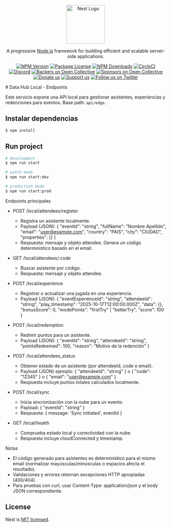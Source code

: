 <p align="center">
  <a href="http://nestjs.com/" target="blank"><img src="https://nestjs.com/img/logo-small.svg" width="120" alt="Nest Logo" /></a>
</p>

[circleci-image]: https://img.shields.io/circleci/build/github/nestjs/nest/master?token=abc123def456
[circleci-url]: https://circleci.com/gh/nestjs/nest

  <p align="center">A progressive <a href="http://nodejs.org" target="_blank">Node.js</a> framework for building efficient and scalable server-side applications.</p>
    <p align="center">
<a href="https://www.npmjs.com/~nestjscore" target="_blank"><img src="https://img.shields.io/npm/v/@nestjs/core.svg" alt="NPM Version" /></a>
<a href="https://www.npmjs.com/~nestjscore" target="_blank"><img src="https://img.shields.io/npm/l/@nestjs/core.svg" alt="Package License" /></a>
<a href="https://www.npmjs.com/~nestjscore" target="_blank"><img src="https://img.shields.io/npm/dm/@nestjs/common.svg" alt="NPM Downloads" /></a>
<a href="https://circleci.com/gh/nestjs/nest" target="_blank"><img src="https://img.shields.io/circleci/build/github/nestjs/nest/master" alt="CircleCI" /></a>
<a href="https://discord.gg/G7Qnnhy" target="_blank"><img src="https://img.shields.io/badge/discord-online-brightgreen.svg" alt="Discord"/></a>
<a href="https://opencollective.com/nest#backer" target="_blank"><img src="https://opencollective.com/nest/backers/badge.svg" alt="Backers on Open Collective" /></a>
<a href="https://opencollective.com/nest#sponsor" target="_blank"><img src="https://opencollective.com/nest/sponsors/badge.svg" alt="Sponsors on Open Collective" /></a>
  <a href="https://paypal.me/kamilmysliwiec" target="_blank"><img src="https://img.shields.io/badge/Donate-PayPal-ff3f59.svg" alt="Donate us"/></a>
    <a href="https://opencollective.com/nest#sponsor"  target="_blank"><img src="https://img.shields.io/badge/Support%20us-Open%20Collective-41B883.svg" alt="Support us"></a>
  <a href="https://twitter.com/nestframework" target="_blank"><img src="https://img.shields.io/twitter/follow/nestframework.svg?style=social&label=Follow" alt="Follow us on Twitter"></a>
</p>
  <!--[![Backers on Open Collective](https://opencollective.com/nest/backers/badge.svg)](https://opencollective.com/nest#backer)
  [![Sponsors on Open Collective](https://opencollective.com/nest/sponsors/badge.svg)](https://opencollective.com/nest#sponsor)-->
# Data Hub Local - Endpoints

Este servicio expone una API local para gestionar asistentes, experiencias y redenciones para eventos. Base path: `api/edge`.


## Instalar dependencias

```bash
$ npm install
```

## Run project

```bash
# development
$ npm run start

# watch mode
$ npm run start:dev

# production mode
$ npm run start:prod
```

Endpoints principales
- POST /local/attendees/register
  - Registra un asistente localmente.
  - Payload (JSON):
    {
      "eventId": "string",
      "fullName": "Nombre Apellido",
      "email": "user@example.com",
      "country": "PAIS",
      "city": "CIUDAD",
      "properties": {}
    }
  - Respuesta: mensaje y objeto attendee. Genera un código determinístico basado en el email.

- GET /local/attendees/:code
  - Buscar asistente por código.
  - Respuesta: mensaje y objeto attendee.

- POST /local/experience
  - Registrar o actualizar una jugada en una experiencia.
  - Payload (JSON):
    {
      "eventExperienceId": "string",
      "attendeeId": "string",
      "play_timestamp": "2025-10-17T12:00:00.000Z",
      "data": {},
      "bonusScore": 0,
      "modePoints": "firstTry" | "betterTry",
      "score": 100
    }

- POST /local/redemption
  - Redimir puntos para un asistente.
  - Payload (JSON):
    {
      "eventId": "string",
      "attendeeId": "string",
      "pointsRedeemed": 100,
      "reason": "Motivo de la redención"
    }

- POST /local/attendees_status
  - Obtener estado de un asistente (por attendeeId, code o email).
  - Payload (JSON) ejemplo:
    { "attendeeId": "string" }
    o { "code": "12345" }
    o { "email": "user@example.com" }
  - Respuesta incluye puntos totales calculados localmente.

- POST /local/sync
  - Inicia sincronización con la nube para un evento.
  - Payload:
    { "eventId": "string" }
  - Respuesta: { message: 'Sync initiated', eventId }

- GET /local/health
  - Comprueba estado local y conectividad con la nube.
  - Respuesta incluye cloudConnected y timestamp.

Notas
- El código generado para asistentes es determinístico para el mismo email (normalizar mayúsculas/minúsculas o espacios afecta el resultado).
- Validaciones y errores retornan excepciones HTTP apropiadas (400/404).
- Para pruebas con curl, usar Content-Type: application/json y el body JSON correspondiente.

## License

Nest is [MIT licensed](https://github.com/nestjs/nest/blob/master/LICENSE).